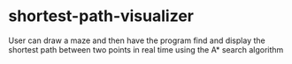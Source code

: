 # shortest-path-visualizer
User can draw a maze and then have the program find and display the shortest path between two points in real time using the A* search algorithm
